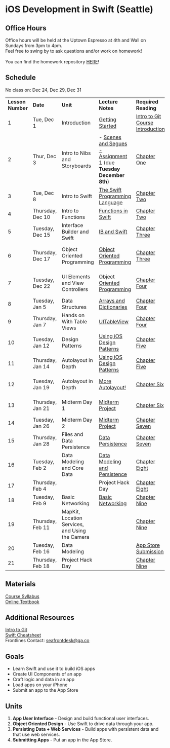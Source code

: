 # iOS Development in Swift (Seattle)

## Office Hours
Office hours will be held at the Uptown Espresso at 4th and Wall on Sundays from 3pm to 4pm. <br/>
Feel free to swing by to ask questions and/or work on homework!
<br/><br/>
You can find the homework repository <a href="https://github.com/ga-students/iOS-SEA-1-Homework">HERE</a>!

## Schedule

No class on: Dec 24, Dec 29, Dec 31

<table>
  <tr>
  <td><strong>Lesson Number</strong></td>
    <td><strong>Date</strong></td>
    <td><strong>Unit</strong></td>
    <td><strong>Lecture Notes</strong></td>
    <td><strong>Required Reading</strong></td>
    <td><strong>Bonus Blog</strong></td>
  </tr>
  <tr>
  <!-- Lesson Number -->
  <td>1</td>
  <!-- Date -->
    <td>Tue, Dec 1</td>
    <!-- Unit -->
    <td>Introduction</td>
    <!-- Notes -->
    <td><a href="https://github.com/ga-students/iOS-SEA-1/blob/master/Sessions/Session0/Lesson01.pdf">Getting Started</a><br>
</td>
<!-- Readings -->
<td><a href="http://mobbook.generalassemb.ly/github/intro.html">Intro to Git</a><br/>
<a href="http://mobbook.generalassemb.ly/week01/intro.html">Course Introduction</a></td>
<!-- Bonus Blog -->
<td><a href="https://littlebitesofcocoa.com/100-just-getting-started">Just Getting Started</a></td>
  </tr>
  <tr>
    <!-- Lesson Number -->
    <td>2</td>
    <!-- Date -->
    <td>Thur, Dec 3</td>
    <!-- Unit -->
    <td>Intro to Nibs and Storyboards</td>
    <!-- Notes -->
    <td> - <a href="https://github.com/ga-students/iOS-SEA-1/blob/master/Sessions/Session1/Lesson02.pdf"> Scenes and Segues<br/>
    - <a href="https://github.com/ga-students/iOS-SEA-1/blob/master/Sessions/Session1/Assignment1.pdf">Assignment 1</a> (due <b>Tuesday December 8th</b>)</td>
    <!-- Readings -->
    <td><a href="http://mobbook.generalassemb.ly/week01/ib.html">Chapter One</a></td>
    <!-- Bonus Blog -->
     <td><a href="http://nshipster.com/ibaction-iboutlet-iboutletcollection/">IBOutlet and IBAction</a></td>
  </tr>
    <tr>
    <!-- Lesson Number -->
    <td>3</td>
    <!-- Date -->
    <td>Tue, Dec 8</td>
    <!-- Unit -->
    <td>Intro to Swift</td>
    <!-- Notes -->
    <td><a href="https://github.com/ga-students/iOS-SEA-1/blob/master/Sessions/Session2/Lesson03.key">The Swift Programming Language</a></td>
    <!-- Readings -->
    <td><a href="http://mobbook.generalassemb.ly/week02/intro.html">Chapter Two</a></td>
    <!-- Bonus Blog -->
    <td><a href="https://developer.apple.com/swift/blog/?id=29">Apple Announcement for Swift 2.0</a></td>
    </tr>
    <tr>
    <!-- Lesson Number -->
    <td>4</td>
    <!-- Date -->
    <td>Thursday, Dec 10</td>
    <!-- Unit -->
    <td>Intro to Functions</td>
    <!-- Notes -->
    <td><a href="https://github.com/ga-students/iOS-SEA-1/blob/master/Sessions/Session3/Lesson04.key">Functions in Swift</a></td>
    <!-- Readings -->
    <td><a href="http://mobbook.generalassemb.ly/week02/intro.html">Chapter Two</a></td>
    <!-- Bonus Blog -->
    <td><a href="https://www.cs.utah.edu/~zachary/computing/lessons/uces-10/uces-10/node11.html">Why Use Functions?</a></td>
    </tr>
    <tr>
    <!-- Lesson Number -->
    <td>5</td>
    <!-- Date -->
    <td>Tuesday, Dec 15</td>
    <!-- Unit -->
    <td>Interface Builder and Swift</td>
    <!-- Notes -->
    <td><a href="https://github.com/ga-students/iOS-SEA-1/blob/master/Sessions/Session4/Lesson05.key">IB and Swift</a></td>
    <!-- Readings -->
    <td><a href="http://mobbook.generalassemb.ly/week03/intro.html">Chapter Three</a></td>
    <!-- Bonus Blog -->
    <td><a href="http://www.maytro.com/2014/04/27/building-reusable-views-with-interface-builder-and-auto-layout.html">Reusable Views in IB</a></td>
    </tr>
    <!-- Lesson Number -->
    <td>6</td>
    <!-- Date -->
    <td>Thursday, Dec 17</td>
    <!-- Unit -->
    <td>Object Oriented Programming</td>
    <!-- Notes -->
    <td><a href="https://github.com/ga-students/iOS-SEA-1/blob/master/Sessions/Session5/Lesson06.key">Object Oriented Programming</a></td>
    <!-- Readings -->
    <td><a href="http://mobbook.generalassemb.ly/week03/intro.html">Chapter Three</a></td>
    <!-- Bonus Blog -->
    <td><a href="https://www.weheartswift.com/object-oriented-programming-swift/">Object Oriented Programming in Swift</a></td>
    </tr>
    <!-- Lesson Number -->
    <td>7</td>
    <!-- Date -->
    <td>Tuesday, Dec 22</td>
    <!-- Unit -->
    <td>UI Elements and View Controllers</td>
    <!-- Notes -->
    <td><a href="https://github.com/ga-students/iOS-SEA-1/blob/master/Sessions/Session6/Lesson07.key">Object Oriented Programming</a></td>
    <!-- Readings -->
    <td><a href="http://mobbook.generalassemb.ly/week04/intro.html">Chapter Four</a></td>
    <!-- Bonus Blog -->
    <td><a href="https://www.weheartswift.com/object-oriented-programming-swift/">Object Oriented Programming in Swift</a></td>
    </tr>
    <!-- Lesson Number -->
    <td>8</td>
    <!-- Date -->
    <td>Tuesday, Jan 5</td>
    <!-- Unit -->
    <td>Data Structures</td>
    <!-- Notes -->
    <td><a href="https://github.com/ga-students/iOS-SEA-1/blob/master/Sessions/Session7/Lesson08.key">Arrays and Dictionaries</a></td>
    <!-- Readings -->
    <td><a href="http://mobbook.generalassemb.ly/week04/intro.html">Chapter Four</a></td>
    <!-- Bonus Blog -->
    <td><a href="http://nshipster.com/swift-collection-protocols/">Collections in Swift</a></td>
    </tr>
    </tr>
    <!-- Lesson Number -->
    <td>9</td>
    <!-- Date -->
    <td>Thursday, Jan 7</td>
    <!-- Unit -->
    <td>Hands on With Table Views</td>
    <!-- Notes -->
    <td><a href="https://github.com/ga-students/iOS-SEA-1/blob/master/Sessions/Session8/Lesson09.key">UITableView</a></td>
    <!-- Readings -->
    <td><a href="http://mobbook.generalassemb.ly/week04/intro.html">Chapter Four</a></td>
    <!-- Bonus Blog -->
    <td><a href="http://bayphillips.com/2014/06/06/playing-swift-uiviewcontroller-uitableview/">UITableView Examples</a></td>
    </tr>
    </tr>
    <!-- Lesson Number -->
    <td>10</td>
    <!-- Date -->
    <td>Tuesday, Jan 12</td>
    <!-- Unit -->
    <td>Design Patterns</td>
    <!-- Notes -->
    <td><a href="https://github.com/ga-students/iOS-SEA-1/blob/master/Sessions/Session9/Lesson10.key">Using iOS Design Patterns</a></td>
    <!-- Readings -->
    <td><a href="http://mobbook.generalassemb.ly/week05/intro.html">Chapter Five</a></td>
    <!-- Bonus Blog -->
    <td><a href="https://www.andrewcbancroft.com/2015/04/08/how-delegation-works-a-swift-developer-guide/">Analysis of the Delegate Pattern</a></td>
    </tr>
    <!-- Lesson Number -->
    <td>11</td>
    <!-- Date -->
    <td>Thursday, Jan 14</td>
    <!-- Unit -->
    <td>Autolayout in Depth</td>
    <!-- Notes -->
    <td><a href="https://github.com/ga-students/iOS-SEA-1/blob/master/Sessions/Session10/Lesson11.key">Using iOS Design Patterns</a></td>
    <!-- Readings -->
    <td><a href="http://mobbook.generalassemb.ly/week05/intro.html">Chapter Five</a></td>
    <!-- Bonus Blog -->
    <td><a href="https://developer.apple.com/library/ios/documentation/UserExperience/Conceptual/AutolayoutPG/VisualFormatLanguage.html">Visual Format Language</a></td>
    </tr>
    <!-- Lesson Number -->
    <td>12</td>
    <!-- Date -->
    <td>Tuesday, Jan 19</td>
    <!-- Unit -->
    <td>Autolayout in Depth</td>
    <!-- Notes -->
    <td><a href="https://github.com/ga-students/iOS-SEA-1/blob/master/Sessions/Session11/Lesson12.key">More Autolayout!</a></td>
    <!-- Readings -->
    <td><a href="http://mobbook.generalassemb.ly/week06/intro.html">Chapter Six</a></td>
    <!-- Bonus Blog -->
    <td><a href="http://www.raywenderlich.com/110393/auto-layout-visual-format-language-tutorial">Visual Format Language, cont'd</a></td>
    </tr>
    <!-- Lesson Number -->
    <td>13</td>
    <!-- Date -->
    <td>Thursday, Jan 21</td>
    <!-- Unit -->
    <td>Midterm Day 1</td>
    <!-- Notes -->
    <td><a href="https://github.com/ga-students/iOS-SEA-1/blob/master/Sessions/Session12/MidtermProject-AssignmentPrompt.pdf">Midterm Project</a></td>
    <!-- Readings -->
    <td><a href="http://mobbook.generalassemb.ly/week06/intro.html">Chapter Six</a></td>
    <!-- Bonus Blog -->
    <td><a href="https://www.brainpickings.org/2013/12/03/stuart-firestein-ted/">Conscious Ignorance and You</a></td>
    </tr>
    <!-- Lesson Number -->
    <td>14</td>
    <!-- Date -->
    <td>Tuesday, Jan 26</td>
    <!-- Unit -->
    <td>Midterm Day 2</td>
    <!-- Notes -->
    <td><a href="https://github.com/ga-students/iOS-SEA-1/blob/master/Sessions/Session12/MidtermProject-AssignmentPrompt.pdf">Midterm Project</a> </td>
    <!-- Readings -->
    <td><a href="http://mobbook.generalassemb.ly/week07/intro.html">Chapter Seven</a></td>
    <!-- Bonus Blog -->
    <td><a href="http://myapptemplates.com/99-iphone-app-ideas-that-could-make-you-rich-the-full-list/">Ideas for App Projects</a></td>
    </tr>
    <!-- Lesson Number -->
    <td>15</td>
    <!-- Date -->
    <td>Thursday, Jan 28</td>
    <!-- Unit -->
    <td>Files and Data Persistence</td>
    <!-- Notes -->
    <td><a href="https://github.com/ga-students/iOS-SEA-1/blob/master/Sessions/Session15/Lesson15.key">Data Persistence</a></td>
    <!-- Readings -->
    <td><a href="http://mobbook.generalassemb.ly/week07/intro.html">Chapter Seven</a></td>
    <!-- Bonus Blog -->
    <td><a href="http://www.raywenderlich.com/63235/how-to-save-your-game-data-tutorial-part-1-of-2">Saving Data</a></td>
    </tr>
    <!-- Lesson Number -->
    <td>16</td>
    <!-- Date -->
    <td>Tuesday, Feb 2</td>
    <!-- Unit -->
    <td>Data Modeling and Core Data</td>
    <!-- Notes -->
    <td><a href="https://github.com/ga-students/iOS-SEA-1/blob/master/Sessions/Session16/Lesson16.key">Data Modeling and Persistence</a></td>
    <!-- Readings -->
    <td><a href="http://mobbook.generalassemb.ly/week08/intro.html">Chapter Eight</a></td>
    <!-- Bonus Blog -->
    <td><a href="http://www.raywenderlich.com/86477/introducing-ios-design-patterns-in-swift-part-1">iOS Design Patterns</a></td>
    </tr>
    <!-- Lesson Number -->
    <td>17</td>
    <!-- Date -->
    <td>Thursday, Feb 4</td>
    <!-- Unit -->
    <td></td>
    <!-- Notes -->
    <td><!-- <a href="https://github.com/ga-students/iOS-SEA-1/blob/master/Sessions/Session14/Lesson15.key"> -->Project Hack Day<!-- </a> --></td>
    <!-- Readings -->
    <td><a href="http://mobbook.generalassemb.ly/week09/cocoapods.html">Chapter Eight</a></td>
    <!-- Bonus Blog -->
    <td><!-- <a href=""></a> --></td>
    </tr>
    <!-- Lesson Number -->
    <td>18</td>
    <!-- Date -->
    <td>Tuesday, Feb 9</td>
    <!-- Unit -->
    <td>Basic Networking</td>
    <!-- Notes -->
    <td><a href="https://github.com/ga-students/iOS-SEA-1/blob/master/Sessions/Session18/Lesson18.key">Basic Networking</a></td>
    <!-- Readings -->
    <td><a href="http://mobbook.generalassemb.ly/week09/existing_code.html">Chapter Nine</a></td>
    <!-- Bonus Blog -->
    <td><a href="http://nshipster.com/alamofire/">Alamofire</a></td>
    </tr>
    <!-- Lesson Number -->
    <td>19</td>
    <!-- Date -->
    <td>Thursday, Feb 11</td>
    <!-- Unit -->
    <td>MapKit, Location Services, and Using the Camera</td>
    <!-- Notes -->
    <td><!-- <a href="https://github.com/ga-students/iOS-SEA-1/blob/master/Sessions/Session14/Lesson15.key"> --><!-- </a> --></td>
    <!-- Readings -->
    <td><a href="http://mobbook.generalassemb.ly/week09/existing_code.html">Chapter Nine</a></td>
    <!-- Bonus Blog -->
    <td><a href="http://www.raywenderlich.com/90971/introduction-mapkit-swift-tutorial">Intro to MapKit Tutorial</a></td>
    </tr>
    <!-- Lesson Number -->
    <td>20</td>
    <!-- Date -->
    <td>Tuesday, Feb 16</td>
    <!-- Unit -->
    <td>Data Modeling</td>
    <!-- Notes -->
    <td><!-- <a href="https://github.com/ga-students/iOS-SEA-1/blob/master/Sessions/Session14/Lesson15.key"> --><!-- </a> --></td>
    <!-- Readings -->
    <td><a href="http://mobbook.generalassemb.ly/week11/app_store_submission.html">App Store Submission</a></td>
    <!-- Bonus Blog -->
    <td><!-- <a href=""></a> --></td>
    </tr>
    <!-- Lesson Number -->
    <td>21</td>
    <!-- Date -->
    <td>Thursday, Feb 18</td>
    <!-- Unit -->
    <td>Project Hack Day</td>
    <!-- Notes -->
    <td><!-- <a href="https://github.com/ga-students/iOS-SEA-1/blob/master/Sessions/Session14/Lesson15.key"> --><!-- </a> --></td>
    <!-- Readings -->
    <td><a href="http://mobbook.generalassemb.ly/week11/app_store_submission.html">Chapter Nine</a></td>
    <!-- Bonus Blog -->
    <td><!-- <a href=""></a> --></td>
    </tr>



</table>

## Materials
<a href="https://github.com/ga-students/iOS-SEA-1/blob/master/Syllabus.pdf">Course Syllabus</a><br/>
<a href="http://mobbook.generalassemb.ly/">Online Textbook</a><br/>

## Additional Resources
<a href="http://mobbook.generalassemb.ly/github/intro.html">Intro to Git</a><br/>
<a href="https://mhm5000.gitbooks.io/swift-cheat-sheet/content/basics/README.html">Swift Cheatsheet</a><br/>
Frontlines Contact: seafrontdesk@ga.co

## Goals

* Learn Swift and use it to build iOS apps
* Create UI Components of an app
* Craft logic and data in an app
* Load apps on your iPhone 
* Submit an app to the App Store

## Units

1. **App User Interface** - Design and build functional user interfaces.
2. **Object Oriented Design** - Use Swift to drive data through your app.
3. **Persisting Data + Web Services** - Build apps with persistent data and that use web services.
4. **Submitting Apps** - Put an app in the App Store.
